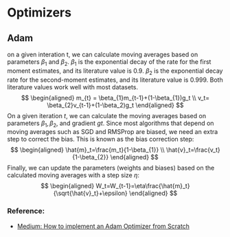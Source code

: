# Optimizers 
## Adam
on a given interation t, we can calculate moving averages based on parameters $\beta_{1}$ and $\beta_{2}$. $\beta_{1}$ is the exponential decay of the rate for the first moment estimates, and its literature value is 0.9. $\beta_{2}$ is the exponential decay rate for the second-moment estimates, and its literature value is 0.999. Both literature values work well with most datasets.
$$
\begin{aligned}
m_{t} = \beta_{1}m_{t-1}+(1-\beta_{1})g_t \\
v_t= \beta_{2}v_{t-1}+(1-\beta_2)g_t
\end{aligned}
$$
On a given iteration $t$, we can calculate the moving averages based on parameters $\beta_{1}, \beta_{2}$, and gradient $gt$. Since most algorithms that depend on moving averages such as SGD and RMSProp are biased, we need an extra step to correct the bias. This is known as the bias correction step:
$$
\begin{aligned}
\hat{m}_t=\frac{m_t}{1-\beta_{1}} \\
\hat{v}_t=\frac{v_t}{1-\beta_{2}}
\end{aligned}
$$
Finally, we can update the parameters (weights and biases) based on the calculated moving averages with a step size $\eta$:
$$
\begin{aligned}
W_t=W_{t-1}=\eta\frac{\hat{m}_t}{\sqrt{\hat{v}_t}+\epsilon}
\end{aligned}
$$

### Reference:
* [Medium: How to implement an Adam Optimizer from Scratch](https://medium.com/the-ml-practitioner/how-to-implement-an-adam-optimizer-from-scratch-76e7b217f1cc)